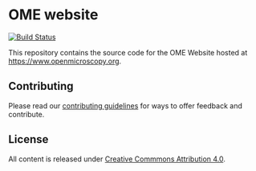 # OME website

[![Build Status](https://travis-ci.org/openmicroscopy/www.openmicroscopy.org.svg?branch=master)](https://travis-ci.org/openmicroscopy/www.openmicroscopy.org)

This repository contains the source code for the OME Website hosted at
https://www.openmicroscopy.org.

## Contributing

Please read our [contributing guidelines](/CONTRIBUTING.md) for ways to offer
feedback and contribute.

## License

All content is released under 
[Creative Commmons Attribution 4.0](https://creativecommons.org/licenses/by/4.0/).
